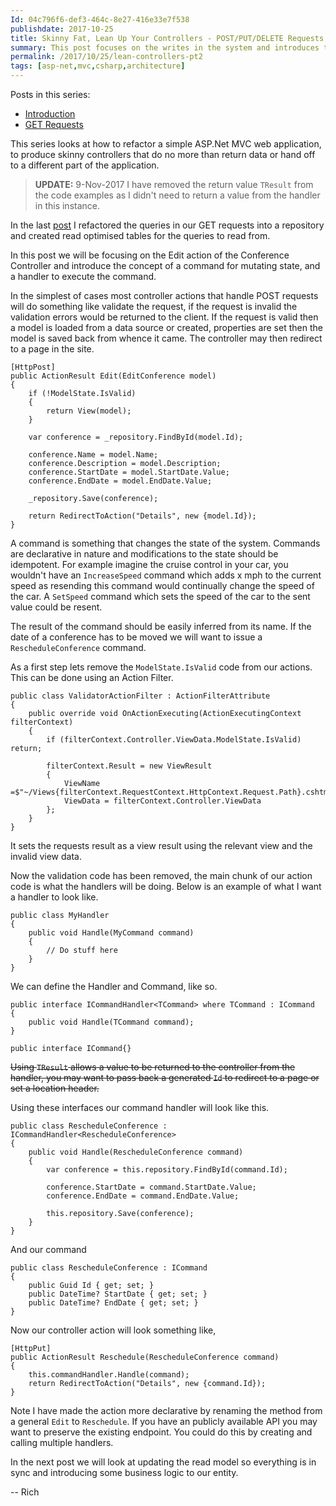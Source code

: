 ```yaml
---
Id: 04c796f6-def3-464c-8e27-416e33e7f538
publishdate: 2017-10-25
title: Skinny Fat, Lean Up Your Controllers - POST/PUT/DELETE Requests
summary: This post focuses on the writes in the system and introduces the concept of a command and handlers for mutating state, reducing the controller further.
permalink: /2017/10/25/lean-controllers-pt2
tags: [asp-net,mvc,csharp,architecture]
---
```

Posts in this series:

- [Introduction](https://richardtasker.co.uk/2016/06/09/lean-up-your-controllers-intro)
- [GET Requests](https://richardtasker.co.uk/2016/08/15/lean-controllers-pt1)

This series looks at how to refactor a simple ASP.Net MVC web application, to produce skinny controllers that do no more than return data or hand off to a different part of the application.

> **UPDATE:** 9-Nov-2017 I have removed the return value `TResult` from the code examples as I didn't need to return a value from the handler in this instance.

In the last [post](https://richardtasker.co.uk/2016/08/15/lean-controllers-pt1) I refactored the queries in our GET requests into a repository and created read optimised tables for the queries to read from.

In this post we will be focusing on the Edit action of the Conference Controller and introduce the concept of a command for mutating state, and a handler to execute the command.

In the simplest of cases most controller actions that handle POST requests will do something like validate the request, if the request is invalid the validation errors would be returned to the client. If the request is valid then a model is loaded from a data source or created, properties are set then the model is saved back from whence it came. The controller may then redirect to a page in the site.

    [HttpPost]
    public ActionResult Edit(EditConference model)
    {
        if (!ModelState.IsValid)
        {
            return View(model);
        }

        var conference = _repository.FindById(model.Id);

        conference.Name = model.Name;
        conference.Description = model.Description;
        conference.StartDate = model.StartDate.Value;
        conference.EndDate = model.EndDate.Value;

        _repository.Save(conference);

        return RedirectToAction("Details", new {model.Id});
    }

A command is something that changes the state of the system. Commands are declarative in nature and modifications to the state should be idempotent. For example imagine the cruise control in your car, you wouldn't have an `IncreaseSpeed` command which adds x mph to the current speed as resending this command would continually change the speed of the car. A `SetSpeed` command which sets the speed of the car to the sent value could be resent.

The result of the command should be easily inferred from its name. If the date of a conference has to be moved we will want to issue a `RescheduleConference` command. 

As a first step lets remove the `ModelState.IsValid` code from our actions. This can be done using an Action Filter.

    public class ValidatorActionFilter : ActionFilterAttribute
    {
        public override void OnActionExecuting(ActionExecutingContext filterContext)
        {
            if (filterContext.Controller.ViewData.ModelState.IsValid) return;

            filterContext.Result = new ViewResult
            {
                ViewName =$"~/Views{filterContext.RequestContext.HttpContext.Request.Path}.cshtml",
                ViewData = filterContext.Controller.ViewData
            };
        }
    }

It sets the requests result as a view result using the relevant view and the invalid view data.

Now the validation code has been removed, the main chunk of our action code is what the handlers will be doing. Below is an example of what I want a handler to look like.

    public class MyHandler
    {
        public void Handle(MyCommand command)
        {
            // Do stuff here
        }
    }

We can define the Handler and Command, like so.

    public interface ICommandHandler<TCommand> where TCommand : ICommand
    {
        public void Handle(TCommand command);
    }

    public interface ICommand{}

~~Using `TResult` allows a value to be returned to the controller from the handler, you may want to pass back a generated `Id` to redirect to a page or set a location header.~~

Using these interfaces our command handler will look like this.

    public class RescheduleConference : ICommandHandler<RescheduleConference>
    {
        public void Handle(RescheduleConference command)
        { 
            var conference = this.repository.FindById(command.Id);

            conference.StartDate = command.StartDate.Value;
            conference.EndDate = command.EndDate.Value;

            this.repository.Save(conference);
        }
    }

And our command

    public class RescheduleConference : ICommand
    {
        public Guid Id { get; set; }
        public DateTime? StartDate { get; set; }
        public DateTime? EndDate { get; set; }
    }

Now our controller action will look something like,

    [HttpPut]
    public ActionResult Reschedule(RescheduleConference command)
    {
        this.commandHandler.Handle(command);
        return RedirectToAction("Details", new {command.Id});
    }

Note I have made the action more declarative by renaming the method from a general `Edit` to `Reschedule`. If you have an publicly available API you may want to preserve the existing endpoint. You could do this by creating and calling multiple handlers.

In the next post we will look at updating the read model so everything is in sync and introducing some business logic to our entity.

-- Rich
